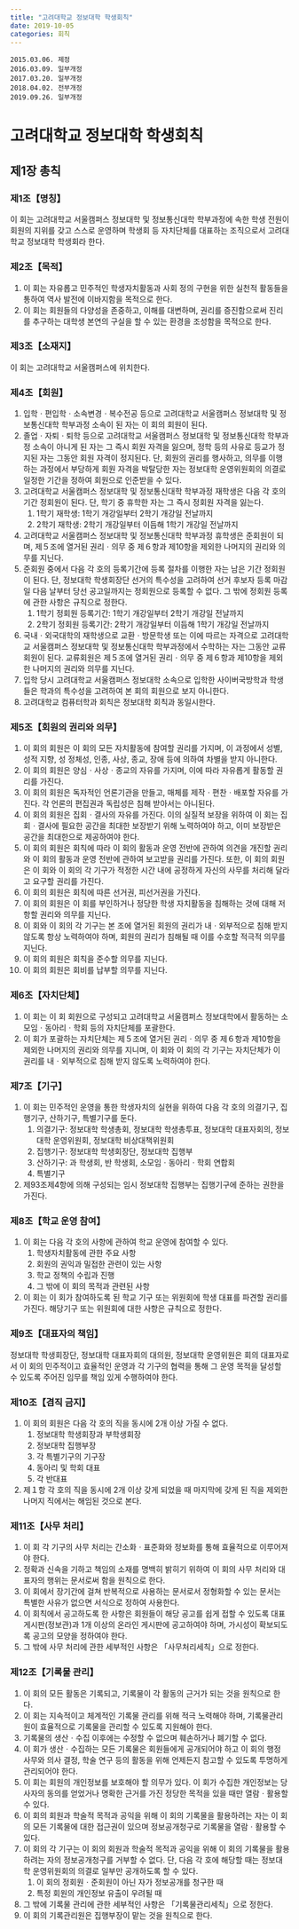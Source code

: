 ```yaml
---
title: "고려대학교 정보대학 학생회칙"
date: 2019-10-05
categories: 회칙
---
```


```
2015.03.06. 제정
2016.03.09. 일부개정
2017.03.20. 일부개정
2018.04.02. 전부개정
2019.09.26. 일부개정
```

# 고려대학교 정보대학 학생회칙

## 제1장 총칙

### 제1조【명칭】
이 회는 고려대학교 서울캠퍼스 정보대학 및 정보통신대학 학부과정에 속한 학생 전원이 회원의 지위를 갖고 스스로 운영하며 학생회 등 자치단체를 대표하는 조직으로서 고려대학교 정보대학 학생회라 한다.

### 제2조【목적】
1. 이 회는 자유롭고 민주적인 학생자치활동과 사회 정의 구현을 위한 실천적 활동들을 통하여 역사 발전에 이바지함을 목적으로 한다.
1. 이 회는 회원들의 다양성을 존중하고, 이해를 대변하며, 권리를 증진함으로써 진리를 추구하는 대학생 본연의 구실을 할 수 있는 환경을 조성함을 목적으로 한다.

### 제3조【소재지】
이 회는 고려대학교 서울캠퍼스에 위치한다.

### 제4조【회원】
1. 입학ㆍ편입학ㆍ소속변경ㆍ복수전공 등으로 고려대학교 서울캠퍼스 정보대학 및 정보통신대학 학부과정 소속이 된 자는 이 회의 회원이 된다.
1. 졸업ㆍ자퇴ㆍ퇴학 등으로 고려대학교 서울캠퍼스 정보대학 및 정보통신대학 학부과정 소속이 아니게 된 자는 그 즉시 회원 자격을 잃으며, 정학 등의 사유로 등교가 정지된 자는 그동안 회원 자격이 정지된다. 단, 회원의 권리를 행사하고, 의무를 이행하는 과정에서 부당하게 회원 자격을 박탈당한 자는 정보대학 운영위원회의 의결로 일정한 기간을 정하여 회원으로 인준받을 수 있다.
1. 고려대학교 서울캠퍼스 정보대학 및 정보통신대학 학부과정 재학생은 다음 각 호의 기간 정회원이 된다. 단, 학기 중 휴학한 자는 그 즉시 정회원 자격을 잃는다.
    1. 1학기 재학생: 1학기 개강일부터 2학기 개강일 전날까지
    1. 2학기 재학생: 2학기 개강일부터 이듬해 1학기 개강일 전날까지   
1. 고려대학교 서울캠퍼스 정보대학 및 정보통신대학 학부과정 휴학생은 준회원이 되며, 제５조에 열거된 권리ㆍ의무 중 제６항과 제10항을 제외한 나머지의 권리와 의무를 지닌다.
1. 준회원 중에서 다음 각 호의 등록기간에 등록 절차를 이행한 자는 남은 기간 정회원이 된다. 단, 정보대학 학생회장단 선거의 특수성을 고려하여 선거 후보자 등록 마감일 다음 날부터 당선 공고일까지는 정회원으로 등록할 수 없다. 그 밖에 정회원 등록에 관한 사항은 규칙으로 정한다.
    1. 1학기 정회원 등록기간: 1학기 개강일부터 2학기 개강일 전날까지
    1. 2학기 정회원 등록기간: 2학기 개강일부터 이듬해 1학기 개강일 전날까지
1. 국내ㆍ외국대학의 재학생으로 교환ㆍ방문학생 또는 이에 따르는 자격으로 고려대학교 서울캠퍼스 정보대학 및 정보통신대학 학부과정에서 수학하는 자는 그동안 교류회원이 된다. 교류회원은 제５조에 열거된 권리ㆍ의무 중 제６항과 제10항을 제외한 나머지의 권리와 의무를 지닌다.
1. 입학 당시 고려대학교 서울캠퍼스 정보대학 소속으로 입학한 사이버국방학과 학생들은 학과의 특수성을 고려하여 본 회의 회원으로 보지 아니한다.
1. 고려대학교 컴퓨터학과 회칙은 정보대학 회칙과 동일시한다.

### 제5조【회원의 권리와 의무】
1. 이 회의 회원은 이 회의 모든 자치활동에 참여할 권리를 가지며, 이 과정에서 성별, 성적 지향, 성 정체성, 인종, 사상, 종교, 장애 등에 의하여 차별을 받지 아니한다.
1. 이 회의 회원은 양심ㆍ사상ㆍ종교의 자유를 가지며, 이에 따라 자유롭게 활동할 권리를 가진다.
1. 이 회의 회원은 독자적인 언론기관을 만들고, 매체를 제작ㆍ편찬ㆍ배포할 자유를 가진다. 각 언론의 편집권과 독립성은 침해 받아서는 아니된다.
1. 이 회의 회원은 집회ㆍ결사의 자유를 가진다. 이의 실질적 보장을 위하여 이 회는 집회ㆍ결사에 필요한 공간을 최대한 보장받기 위해 노력하여야 하고, 이미 보장받은 공간을 최대한으로 제공하여야 한다.
1. 이 회의 회원은 회칙에 따라 이 회의 활동과 운영 전반에 관하여 의견을 개진할 권리와 이 회의 활동과 운영 전반에 관하여 보고받을 권리를 가진다. 또한, 이 회의 회원은 이 회와 이 회의 각 기구가 적정한 시간 내에 공정하게 자신의 사무를 처리해 달라고 요구할 권리를 가진다.
1. 이 회의 회원은 회칙에 따른 선거권, 피선거권을 가진다.
1. 이 회의 회원은 이 회를 부인하거나 정당한 학생 자치활동을 침해하는 것에 대해 저항할 권리와 의무를 지닌다.
1. 이 회와 이 회의 각 기구는 본 조에 열거된 회원의 권리가 내ㆍ외부적으로 침해 받지 않도록 항상 노력하여야 하며, 회원의 권리가 침해될 때 이를 수호할 적극적 의무를 지닌다.
1. 이 회의 회원은 회칙을 준수할 의무를 지닌다.
1. 이 회의 회원은 회비를 납부할 의무를 지닌다.

### 제6조【자치단체】
1. 이 회는 이 회 회원으로 구성되고 고려대학교 서울캠퍼스 정보대학에서 활동하는 소모임ㆍ동아리ㆍ학회 등의 자치단체를 포괄한다.
1. 이 회가 포괄하는 자치단체는 제５조에 열거된 권리ㆍ의무 중 제６항과 제10항을 제외한 나머지의 권리와 의무를 지니며, 이 회와 이 회의 각 기구는 자치단체가 이 권리를 내ㆍ외부적으로 침해 받지 않도록 노력하여야 한다.

### 제7조【기구】
1. 이 회는 민주적인 운영을 통한 학생자치의 실현을 위하여 다음 각 호의 의결기구, 집행기구, 산하기구, 특별기구를 둔다.
    1. 의결기구: 정보대학 학생총회, 정보대학 학생총투표, 정보대학 대표자회의, 정보대학 운영위원회, 정보대학 비상대책위원회
    1. 집행기구: 정보대학 학생회장단, 정보대학 집행부
    1. 산하기구: 과 학생회, 반 학생회, 소모임ㆍ동아리ㆍ학회 연합회
    1. 특별기구
1. 제93조제4항에 의해 구성되는 임시 정보대학 집행부는 집행기구에 준하는 권한을 가진다.

### 제8조【학교 운영 참여】
1. 이 회는 다음 각 호의 사항에 관하여 학교 운영에 참여할 수 있다.
    1. 학생자치활동에 관한 주요 사항
    2. 회원의 권익과 밀접한 관련이 있는 사항
    3. 학교 정책의 수립과 진행
    4. 그 밖에 이 회의 목적과 관련된 사항
1. 이 회는 이 회가 참여하도록 된 학교 기구 또는 위원회에 학생 대표를 파견할 권리를 가진다. 해당기구 또는 위원회에 대한 사항은 규칙으로 정한다.

### 제9조【대표자의 책임】
정보대학 학생회장단, 정보대학 대표자회의 대의원, 정보대학 운영위원은 회의 대표자로서 이 회의 민주적이고 효율적인 운영과 각 기구의 협력을 통해 그 운영 목적을 달성할 수 있도록 주어진 임무를 책임 있게 수행하여야 한다.

### 제10조【겸직 금지】
1. 이 회의 회원은 다음 각 호의 직을 동시에 2개 이상 가질 수 없다.
    1. 정보대학 학생회장과 부학생회장
    2. 정보대학 집행부장
    3. 각 특별기구의 기구장
    4. 동아리 및 학회 대표
    5. 각 반대표
1. 제１항 각 호의 직을 동시에 2개 이상 갖게 되었을 때 마지막에 갖게 된 직을 제외한 나머지 직에서는 해임된 것으로 본다.

### 제11조【사무 처리】
1. 이 회 각 기구의 사무 처리는 간소화ㆍ표준화와 정보화를 통해 효율적으로 이루어져야 한다.
1. 정확과 신속을 기하고 책임의 소재를 명백히 밝히기 위하여 이 회의 사무 처리와 대표자의 행위는 문서로써 함을 원칙으로 한다.
1. 이 회에서 장기간에 걸쳐 반복적으로 사용하는 문서로서 정형화할 수 있는 문서는 특별한 사유가 없으면 서식으로 정하여 사용한다.
1. 이 회칙에서 공고하도록 한 사항은 회원들이 해당 공고를 쉽게 접할 수 있도록 대표 게시판(정보관)과 1개 이상의 온라인 게시판에 공고하여야 하며, 가시성이 확보되도록 공고의 모양을 정하여야 한다.
1. 그 밖에 사무 처리에 관한 세부적인 사항은 「사무처리세칙」으로 정한다.

### 제12조【기록물 관리】
1. 이 회의 모든 활동은 기록되고, 기록물이 각 활동의 근거가 되는 것을 원칙으로 한다.
1. 이 회는 지속적이고 체계적인 기록물 관리를 위해 적극 노력해야 하며, 기록물관리원이 효율적으로 기록물을 관리할 수 있도록 지원해야 한다.
1. 기록물의 생산ㆍ수집 이후에는 수정할 수 없으며 훼손하거나 폐기할 수 없다.
1. 이 회가 생산ㆍ수집하는 모든 기록물은 회원들에게 공개되어야 하고 이 회의 행정 사무와 의사 결정, 학술 연구 등의 활동을 위해 언제든지 참고할 수 있도록 투명하게 관리되어야 한다.
1. 이 회는 회원의 개인정보를 보호해야 할 의무가 있다. 이 회가 수집한 개인정보는 당사자의 동의를 얻었거나 명확한 근거를 가진 정당한 목적을 있을 때만 열람ㆍ활용할 수 있다.
1. 이 회의 회원과 학술적 목적과 공익을 위해 이 회의 기록물을 활용하려는 자는 이 회의 모든 기록물에 대한 접근권이 있으며 정보공개청구로 기록물을 열람ㆍ활용할 수 있다.
1. 이 회의 각 기구는 이 회의 회원과 학술적 목적과 공익을 위해 이 회의 기록물을 활용하려는 자의 정보공개청구를 거부할 수 없다. 단, 다음 각 호에 해당할 때는 정보대학 운영위원회의 의결로 일부만 공개하도록 할 수 있다.
    1. 이 회의 정회원ㆍ준회원이 아닌 자가 정보공개를 청구한 때
    2. 특정 회원의 개인정보 유출이 우려될 때
1. 그 밖에 기록물 관리에 관한 세부적인 사항은 「기록물관리세칙」으로 정한다.
1. 이 회의 기록관리원은 집행부장이 맡는 것을 원칙으로 한다.
